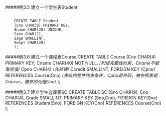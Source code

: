 #####例3.5 建立一个学生表Student
```

	CREATE TABLE Student
	(Sno CHAR(9) PRIMARY KEY,  
	Sname CHAR(20) UNIQUE,  
	Ssex CHAR(2),  
	Sage SMALLINT,  
	Sdept CHAR(20) 	 
	);
```

#####例3.6 建立一个课程表Course
CREATE TABLE Course
	(Cno CHAR(4) PRIMARY KEY,
	Cname CHAR(40) NOT NULL,    /*列级完整性约束，Cname不能取空值*/
	Cpno CHAR(4) 				/*先修课*/
	Ccredit SMALLINT,
	FOREIGN KEY (Cpno) REFERENCES Course(Cno)    /*表级完整性约束条件，Cpno是外码，被参照表是Course，被参照列是Cno*/
	);	

#####例3.7 建立学生选课表SC
CREATE TABLE SC
	(Sno CHAR(9),
	Cno CHAR(4),
	Grade SMALLINT,
	PRIMARY KEY (Sno,Cno),
	FOREIGN KEY(Sno) REFERENCES Student(Sno),
	FOREIGN KEY(Cno) REFERENCES Course(Cno)
	);

